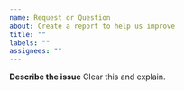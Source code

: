 ```yaml
---
name: Request or Question
about: Create a report to help us improve
title: ""
labels: ""
assignees: ""
---
```


**Describe the issue**
Clear this and explain.

